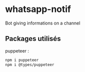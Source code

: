 # whatsapp-notif
Bot giving informations on a channel

## Packages utilisés
puppeteer :
```bash
npm i puppeteer
npm i @types/puppeteer
```